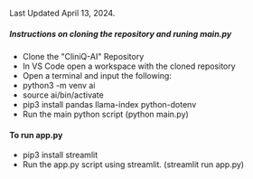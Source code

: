 Last Updated April 13, 2024.

##### Instructions on cloning the repository and runing main.py
- Clone the "CliniQ-AI" Repository
- In VS Code open a workspace with the cloned repository
- Open a terminal and input the following:
-   python3 -m venv ai
-   source ai/bin/activate
-   pip3 install pandas llama-index python-dotenv
- Run the main python script (python main.py)

#### To run app.py
- pip3 install streamlit
- Run the app.py script using streamlit. (streamlit run app.py)
